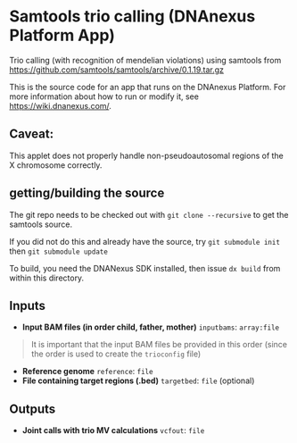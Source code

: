 <!-- dx-header -->
# Samtools trio calling (DNAnexus Platform App)

Trio calling (with recognition of mendelian violations) using samtools from https://github.com/samtools/samtools/archive/0.1.19.tar.gz

This is the source code for an app that runs on the DNAnexus Platform.
For more information about how to run or modify it, see
https://wiki.dnanexus.com/.
<!-- /dx-header -->

## Caveat:

This applet does not properly handle non-pseudoautosomal regions of the X chromosome correctly.

## getting/building the source

The git repo needs to be checked out with ```git clone --recursive``` to get the samtools source.

If you did not do this and already have the source, try ```git submodule init``` then ```git submodule update```

To build, you need the DNANexus SDK installed, then issue ```dx build``` from within this directory.

## Inputs

* **Input BAM files (in order child, father, mother)** ``inputbams``: ``array:file``
>  It is important that the input BAM files be provided in this order (since the
>  order is used to create the ``trioconfig`` file)
* **Reference genome** ``reference``: ``file``
* **File containing target regions (.bed)** ``targetbed``: ``file`` (optional)

## Outputs

* **Joint calls with trio MV calculations** ``vcfout``: ``file``

